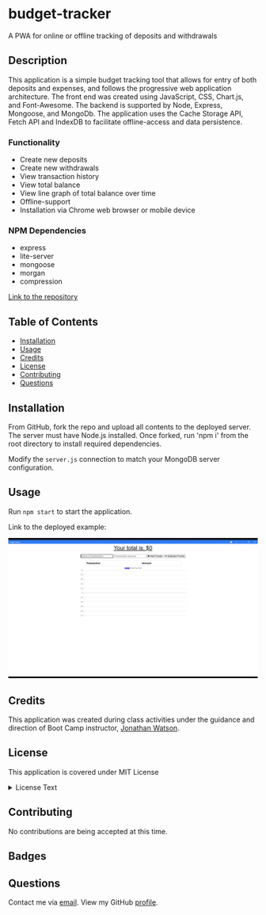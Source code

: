 # budget-tracker
A PWA for online or offline tracking of deposits and withdrawals 

## Description
This application is a simple budget tracking tool that allows for entry of both deposits and expenses, and follows the progressive web application architecture.   The front end was created using JavaScript, CSS, Chart.js, and Font-Awesome.   The backend is supported by Node, Express, Mongoose, and MongoDb.  The application uses the Cache Storage API, Fetch API and IndexDB to facilitate offline-access and data persistence. 

### Functionality
* Create new deposits
* Create new withdrawals
* View transaction history
* View total balance
* View line graph of total balance over time
* Offline-support
* Installation via Chrome web browser or mobile device


### NPM Dependencies
* express
* lite-server
* mongoose
* morgan
* compression

[Link to the repository](https://github.com/pkriengsiri/budget-tracker)
  
## Table of Contents
* [Installation](#installation)
* [Usage](#usage)
* [Credits](#credits)
* [License](#license)
* [Contributing](#contributing)
* [Questions](#questions)
  
## Installation
From GitHub, fork the repo and upload all contents to the deployed server.  The server must have Node.js installed. Once forked, run 'npm i' from the root directory to install required dependencies.  

Modify the `server.js` connection to match your MongoDB server configuration.

## Usage

Run `npm start` to start the application.

Link to the deployed example: 


![demo of budget-tracker application](./screenshot/demo.gif)


## Credits
This application was created during class activities under the guidance and direction of Boot Camp instructor, [Jonathan Watson](https://github.com/jonathanjwatson).


## License
This application is covered under MIT License

<details>
  <summary>
    License Text
  </summary> 

```

Copyright (c) 2021  Pete Kriengsiri

Permission is hereby granted, free of charge, to any person obtaining a copy
of this software and associated documentation files (the "Software"), to deal
in the Software without restriction, including without limitation the rights
to use, copy, modify, merge, publish, distribute, sublicense, and/or sell
copies of the Software, and to permit persons to whom the Software is
furnished to do so, subject to the following conditions:
      
The above copyright notice and this permission notice shall be included in all
copies or substantial portions of the Software.
      
THE SOFTWARE IS PROVIDED "AS IS", WITHOUT WARRANTY OF ANY KIND, EXPRESS OR
IMPLIED, INCLUDING BUT NOT LIMITED TO THE WARRANTIES OF MERCHANTABILITY,
FITNESS FOR A PARTICULAR PURPOSE AND NONINFRINGEMENT. IN NO EVENT SHALL THE
AUTHORS OR COPYRIGHT HOLDERS BE LIABLE FOR ANY CLAIM, DAMAGES OR OTHER
LIABILITY, WHETHER IN AN ACTION OF CONTRACT, TORT OR OTHERWISE, ARISING FROM,
OUT OF OR IN CONNECTION WITH THE SOFTWARE OR THE USE OR OTHER DEALINGS IN THE
SOFTWARE.

```
</details>


## Contributing
No contributions are being accepted at this time.
  
## Badges


## Questions
Contact me via [email](mailto:pkriengsiri@gmail.com).
View my GitHub [profile](https://github.com/pkriengsiri).